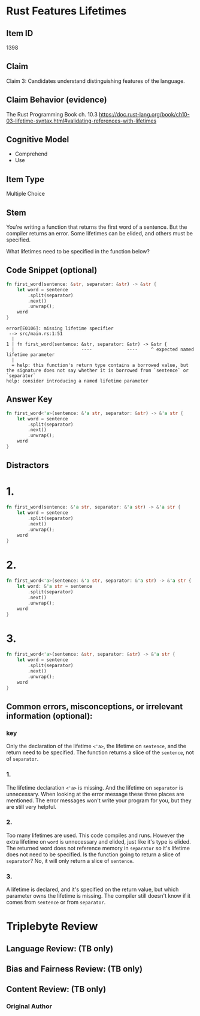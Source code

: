 # Rust Features Lifetimes

## Item ID
1398

## Claim
Claim 3: Candidates understand distinguishing features of the language.


## Claim Behavior (evidence)
The Rust Programming Book ch. 10.3
https://doc.rust-lang.org/book/ch10-03-lifetime-syntax.html#validating-references-with-lifetimes

## Cognitive Model
* Comprehend
* Use

## Item Type
Multiple Choice

## Stem

You're writing a function that returns the first word of a sentence.
But the compiler returns an error.
Some lifetimes can be elided, and others must be specified.

What lifetimes need to be specified in the function below?

## Code Snippet (optional)
```rust
fn first_word(sentence: &str, separator: &str) -> &str {
    let word = sentence
        .split(separator)
        .next()
        .unwrap();
    word
}
```

```
error[E0106]: missing lifetime specifier
 --> src/main.rs:1:51
  |
1 | fn first_word(sentence: &str, separator: &str) -> &str {
  |                         ----             ----     ^ expected named lifetime parameter
  |
  = help: this function's return type contains a borrowed value, but the signature does not say whether it is borrowed from `sentence` or `separator`
help: consider introducing a named lifetime parameter
```

## Answer Key

```rust
fn first_word<'a>(sentence: &'a str, separator: &str) -> &'a str {
    let word = sentence
        .split(separator)
        .next()
        .unwrap();
    word
}
```

## Distractors

# 1.
```rust
fn first_word(sentence: &'a str, separator: &'a str) -> &'a str {
    let word = sentence
        .split(separator)
        .next()
        .unwrap();
    word
}
```

# 2.
```rust
fn first_word<'a>(sentence: &'a str, separator: &'a str) -> &'a str {
    let word: &'a str = sentence
        .split(separator)
        .next()
        .unwrap();
    word
}
```

# 3.
```rust
fn first_word<'a>(sentence: &str, separator: &str) -> &'a str {
    let word = sentence
        .split(separator)
        .next()
        .unwrap();
    word
}
```


## Common errors, misconceptions, or irrelevant information (optional):

### key
Only the declaration of the lifetime `<'a>`, the lifetime on `sentence`, and the return need to be specified.
The function returns a slice of the `sentence`, not of `separator`.

### 1.
The lifetime declaration `<'a>` is missing.  And the lifetime on `separator` is unnecessary.
When looking at the error message these three places are mentioned.
The error messages won't write your program for you, but they are still very helpful.

### 2.
Too many lifetimes are used.  This code compiles and runs.  However the extra lifetime on `word` is unnecessary and elided, just like it's type is elided.  The returned word does not reference memory in `separator` so it's lifetime does not need to be specified.
Is the function going to return a slice of `separator`?  No, it will only return a slice of `sentence`.

### 3.
A lifetime is declared, and it's specified on the return value, but which parameter owns the lifetime is missing.  The compiler still doesn't know if
it comes from `sentence` or from `separator`.

# Triplebyte Review


## Language Review: (TB only)


## Bias and Fairness Review: (TB only)


## Content Review: (TB only)


### Original Author
